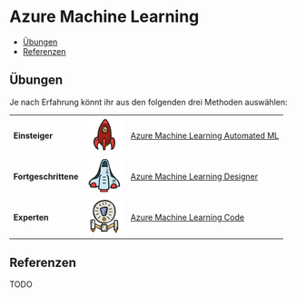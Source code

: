 # Azure Machine Learning

- [Übungen](#übungen)
- [Referenzen](#referenzen)

## Übungen

Je nach Erfahrung könnt ihr aus den folgenden drei Methoden auswählen:

|                      |                                                |                                                                      |
| -------------------- | ---------------------------------------------- | -------------------------------------------------------------------- |
| **Einsteiger**       | ![Einsteiger](../images/beginner.png)           | [Azure Machine Learning Automated ML](./auto_ml/README.md) |
| **Fortgeschrittene** | ![Fortgeschrittene](../images/intermediate.png) | [Azure Machine Learning Designer](./designer/README.md)    |
| **Experten**         | ![Experten](../images/expert.png)               | [Azure Machine Learning Code](./code/README.md)            |

## Referenzen

TODO

